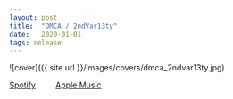 ```yaml
---
layout: post
title:  "DMCA / 2ndVar13ty"
date:   2020-01-01
tags: release
---
```

![cover]({{ site.url }}/images/covers/dmca_2ndvar13ty.jpg)

<a href="https://open.spotify.com/album/185XxaIEIcu0E3zUpwlPfN?si=fNaou0j2Syu2ktIzkrHwgA"> Spotify</a>
&emsp;&emsp;
<a href="https://music.apple.com/us/album/dmca-2ndvar13ty-single/1493529635"> Apple Music</a>
